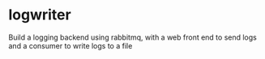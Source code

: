 # logwriter
Build a logging backend using rabbitmq, with a web front end to send logs and a consumer to write logs to a file
